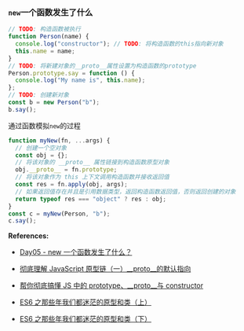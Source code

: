 ### `new`一个函数发生了什么

```js
// TODO: 构造函数被执行
function Person(name) {
  console.log("constructor"); // TODO: 将构造函数的this指向新对象
  this.name = name;
}
// TODO: 将新建对象的__proto__属性设置为构造函数的prototype
Person.prototype.say = function () {
  console.log("My name is", this.name);
};
// TODO: 创建新对象
const b = new Person("b");
b.say();
```

通过函数模拟`new`的过程

```js
function myNew(fn, ...args) {
  // 创建一个空对象
  const obj = {};
  // 将该对象的 __proto__ 属性链接到构造函数原型对象
  obj.__proto__ = fn.prototype;
  // 将该对象作为 this 上下文调用构造函数并接收返回值
  const res = fn.apply(obj, args);
  // 如果返回值存在并且是引用数据类型，返回构造函数返回值，否则返回创建的对象
  return typeof res === "object" ? res : obj;
}
const c = myNew(Person, "b");
c.say(); 
```

**References:**

- [Day05 - new 一个函数发生了什么？](https://juejin.cn/post/7049731312801808420)
- [彻底理解 JavaScript 原型链（一）__proto__的默认指向](https://www.jianshu.com/p/686b61c4a43d)
- [帮你彻底搞懂 JS 中的 prototype、__proto__与 constructor](https://blog.csdn.net/cc18868876837/article/details/81211729)

- [ES6 之那些年我们都迷茫的原型和类（上）](https://juejin.cn/post/6844903933832347662)
- [ES6 之那些年我们都迷茫的原型和类（下）](https://juejin.cn/post/6844903934344036365)
